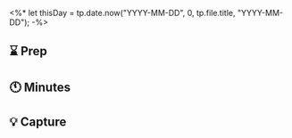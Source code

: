 <%*
let thisDay = tp.date.now("YYYY-MM-DD", 0, tp.file.title, "YYYY-MM-DD");
-%>
## ⌛ Prep
## 🕚 Minutes
## 💡 Capture